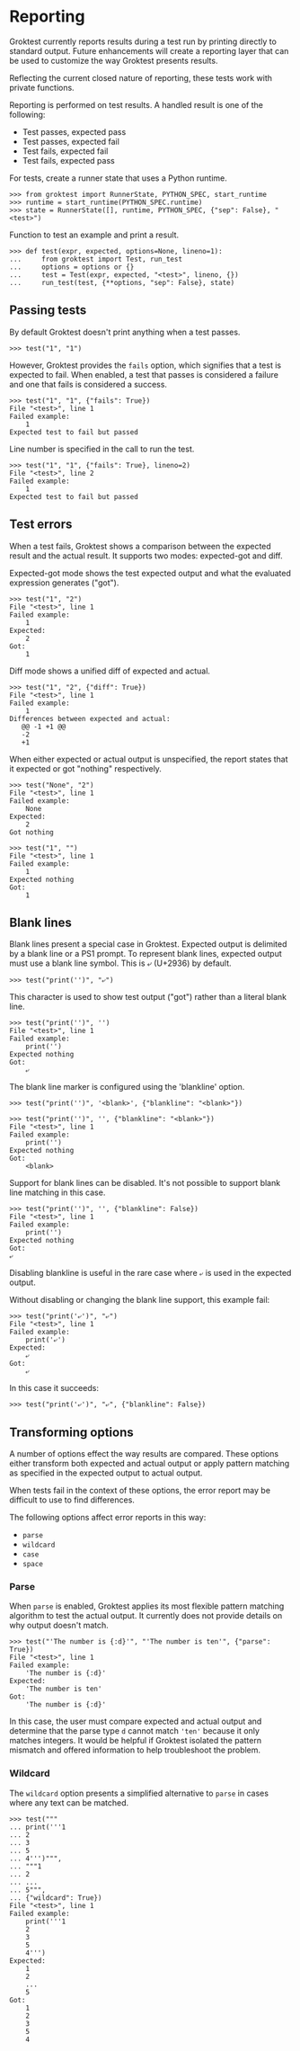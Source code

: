 # Reporting

Groktest currently reports results during a test run by printing
directly to standard output. Future enhancements will create a reporting
layer that can be used to customize the way Groktest presents results.

Reflecting the current closed nature of reporting, these tests work with
private functions.

Reporting is performed on test results. A handled result is one of the
following:

- Test passes, expected pass
- Test passes, expected fail
- Test fails, expected fail
- Test fails, expected pass

For tests, create a runner state that uses a Python runtime.

    >>> from groktest import RunnerState, PYTHON_SPEC, start_runtime
    >>> runtime = start_runtime(PYTHON_SPEC.runtime)
    >>> state = RunnerState([], runtime, PYTHON_SPEC, {"sep": False}, "<test>")

Function to test an example and print a result.

    >>> def test(expr, expected, options=None, lineno=1):
    ...     from groktest import Test, run_test
    ...     options = options or {}
    ...     test = Test(expr, expected, "<test>", lineno, {})
    ...     run_test(test, {**options, "sep": False}, state)

## Passing tests

By default Groktest doesn't print anything when a test passes.

    >>> test("1", "1")

However, Groktest provides the `fails` option, which signifies that a
test is expected to fail. When enabled, a test that passes is considered
a failure and one that fails is considered a success.

    >>> test("1", "1", {"fails": True})
    File "<test>", line 1
    Failed example:
        1
    Expected test to fail but passed

Line number is specified in the call to run the test.

    >>> test("1", "1", {"fails": True}, lineno=2)
    File "<test>", line 2
    Failed example:
        1
    Expected test to fail but passed

## Test errors

When a test fails, Groktest shows a comparison between the expected
result and the actual result. It supports two modes: expected-got and
diff.

Expected-got mode shows the test expected output and what the evaluated
expression generates ("got").

    >>> test("1", "2")
    File "<test>", line 1
    Failed example:
        1
    Expected:
        2
    Got:
        1

Diff mode shows a unified diff of expected and actual.

    >>> test("1", "2", {"diff": True})
    File "<test>", line 1
    Failed example:
        1
    Differences between expected and actual:
       @@ -1 +1 @@
       -2
       +1

When either expected or actual output is unspecified, the report states
that it expected or got "nothing" respectively.

    >>> test("None", "2")
    File "<test>", line 1
    Failed example:
        None
    Expected:
        2
    Got nothing

    >>> test("1", "")
    File "<test>", line 1
    Failed example:
        1
    Expected nothing
    Got:
        1

## Blank lines

Blank lines present a special case in Groktest. Expected output is
delimited by a blank line or a PS1 prompt. To represent blank lines,
expected output must use a blank line symbol. This is ⤶ (U+2936) by
default.

    >>> test("print('')", "⤶")

This character is used to show test output ("got") rather than a literal
blank line.

    >>> test("print('')", '')
    File "<test>", line 1
    Failed example:
        print('')
    Expected nothing
    Got:
        ⤶

The blank line marker is configured using the 'blankline' option.

    >>> test("print('')", '<blank>', {"blankline": "<blank>"})

    >>> test("print('')", '', {"blankline": "<blank>"})
    File "<test>", line 1
    Failed example:
        print('')
    Expected nothing
    Got:
        <blank>

Support for blank lines can be disabled. It's not possible to support
blank line matching in this case.

    >>> test("print('')", '', {"blankline": False})
    File "<test>", line 1
    Failed example:
        print('')
    Expected nothing
    Got:
    ⤶

Disabling blankline is useful in the rare case where `⤶` is used in the
expected output.

Without disabling or changing the blank line support, this example fail:

    >>> test("print('⤶')", "⤶")
    File "<test>", line 1
    Failed example:
        print('⤶')
    Expected:
        ⤶
    Got:
        ⤶

In this case it succeeds:

    >>> test("print('⤶')", "⤶", {"blankline": False})

## Transforming options

A number of options effect the way results are compared. These options
either transform both expected and actual output or apply pattern
matching as specified in the expected output to actual output.

When tests fail in the context of these options, the error report may be
difficult to use to find differences.

The following options affect error reports in this way:

- `parse`
- `wildcard`
- `case`
- `space`

### Parse

When `parse` is enabled, Groktest applies its most flexible pattern
matching algorithm to test the actual output. It currently does not
provide details on why output doesn't match.

    >>> test("'The number is {:d}'", "'The number is ten'", {"parse": True})
    File "<test>", line 1
    Failed example:
        'The number is {:d}'
    Expected:
        'The number is ten'
    Got:
        'The number is {:d}'

In this case, the user must compare expected and actual output and
determine that the parse type `d` cannot match `'ten'` because it only
matches integers. It would be helpful if Groktest isolated the pattern
mismatch and offered information to help troubleshoot the problem.

### Wildcard

The `wildcard` option presents a simplified alternative to `parse` in
cases where any text can be matched.

    >>> test("""
    ... print('''1
    ... 2
    ... 3
    ... 5
    ... 4''')""",
    ... """1
    ... 2
    ... ...
    ... 5""",
    ... {"wildcard": True})
    File "<test>", line 1
    Failed example:
        print('''1
        2
        3
        5
        4''')
    Expected:
        1
        2
        ...
        5
    Got:
        1
        2
        3
        5
        4
